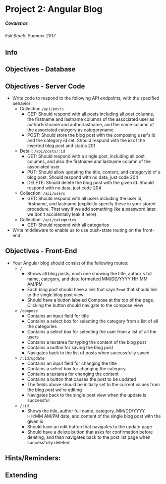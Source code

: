 # Project 2: Angular Blog
##### Covalence
###### Full Stack: Summer 2017

## Info
<!--* You will be creating a blog site using Angular, Express, and MySQL
* You will be writing an express server and API code, so you will need to install express, body-parser, and mysql into your package.json file
* You will be using factories, $resource, and html5Mode-->

## Objectives - Database
<!--* Create a new database called AngularBlog
* Create a new user for use with that database
* Grant all priveleges to that user for that database
* Log into the database as the new user
* Create a new table called Categories
* Categories should contain the following columns, spelled and capitalized exactly this way:
    * `id INT`
    * `name VARCHAR(40)`
* Additionally, `id` should be the primary key and should auto-increment
* Create a new table called Users
* Users should contain the following columns, spelled and capitalized exactly this way:
    * `id INT`
    * `firstname VARCHAR(20)`
    * `lastname VARCHAR(30)`
    * `email VARCHAR(60)`
* Additionally, `id` should be the primary key and should auto-increment
* Create a new table called Posts
* Posts should contain the following columns, spelled and capitalized exactly this way:
    * `id INT`
    * `title VARCHAR(100)`
    * `userid INT`
    * `categoryid INT`
    * `content TEXT`
    * `createdAt DATETIME` - Can set this in your stored procedure for inserting new Post
* Additionally, `id` should be the primary key and should auto-increment
* Additionally, `userid` should be a foreign key that refers to the `id` column of the Users table
    * When a user is updated, or deleted, the same should happen for all their blog posts
* Additionally, `categoryid` should be a foreign key that refers to the `id` column of the Categories table
    * When a category is updated, it should be updated here too. However, when a category is deleted, we should just make categoryid be NULL here.-->
<!--* Add several users to your Users table
* Add several categories to your Categories table-->
<!--* You will need to write stored procedures as the need arises. The API below will give you an idea of what stored procedures will be required.-->

## Objectives - Server Code
<!--* This server file will reside in the server folder
* Statically serve the client folder of your project
* Add a body parser to your Express app to parse incoming json data
* Connect a mysql pool to the database you created for this project, logging in as the new user you created for this project-->
* Write code to respond to the following API endpoints, with the specified behavior:
    * Collection `/api/posts`
        * GET: Should respond with all posts including all post columns, the firstname and lastname columns of the associated user as authorfirstname and authorlastname, and the name column of the associated category as categoryname
        * POST: Should store the blog post with the composing user's id and the category id set. Should respond with the id of the inserted blog post and status 201
    * Detail: `/api/posts/:id`
        * GET: Should respond with a single post, including all post columns, and also the firstname and lastname column of the associated user
        * PUT: Should allow updating the title, content, and categoryid of a blog post. Should respond with no data, just code 204
        * DELETE: Should delete the blog post with the given id. Should respond with no data, just code 204
    * Collection: `/api/users`
        * GET: Should respond with all users including the user id, firstname, and lastname (explicitly specify these in your stored procedure. That way if we add something like a password later, we don't accidentally leak it here)
    * Collection: `/api/categories`
        * GET: Should respond with all categories
* Write middleware to enable us to use push-state routing on the front-end

## Objectives - Front-End
<!--* Make an Angular application that uses routing and $resource
* You must use $resource, not $http
* You must enable html5Mode. This project will use state routes, not hash routes.
* This application will reside in the client folder
* Import into index.html angular.js and any other script files necessary to enable routing and $resource
* Import your own script files into index.html as necessary
* Create 3 different factories called `User`, `Category`, and `Post`.
* Each of those factories should return a $resource for interacting with the entities they are named after. Only Post needs to support updating.-->
* Your Angular blog should consist of the following routes:
    * `/`
        * Shows all blog posts, each one showing the title, author's full name, category, and date formatted MM/DD/YYYY HH:MM AM/PM
        * Each blog post should have a link that says `Read` that should link to the single blog post view
        * Should have a button labeled Compose at the top of the page. Clicking the button should navigate to the compose view
    * `/compose`
        * Contains an input field for title
        * Contains a select box for selecting the category from a list of all the categories
        * Contains a select box for selecting the user from a list of all the users
        * Contains a textarea for typing the content of the blog post
        * Contains a button for saving the blog post
        * Navigates back to the list of posts when successfully saved
    * `/:id/update`
        * Contains an input field for changing the title
        * Contains a select box for changing the category
        * Contains a textarea for changing the content
        * Contains a button that causes the post to be updated
        * The fields above should be initially set to the current values from the blog post we're editing
        * Navigates back to the single post view when the update is successful
    * `/:id`
        * Shows the title, author full name, category, MM/DD/YYYY HH:MM AM/PM date, and content of the single blog post with the given id
        * Should have an edit button that navigates to the update page
        * Should have a delete button that asks for confirmation before deleting, and then navigates back to the post list page when successfully deleted

## Hints/Reminders:
<!--* Time management is key to completing this project. There's a lot going on here, but you've done it all already. Don't wait to the last minute.
* Remember that we rarely create/access/update DOM elements ourselves from code. Use data-binding as much as possible.-->

## Extending
<!--* Finished early and want a challenge?
    * Add views, API routes, and stored procedures for creating, updating, and deleting categories and users-->